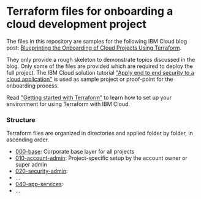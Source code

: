 # Terraform files for onboarding a cloud development project

The files in this repository are samples for the following IBM Cloud blog post:
[Blueprinting the Onboarding of Cloud Projects Using Terraform](https://www.ibm.com/cloud/blog/blueprinting-the-onboarding-of-cloud-projects-using-terraform).

They only provide a rough skeleton to demonstrate topics discussed in the blog. Only some of the files are provided which are required to deploy the full project. The IBM Cloud solution tutorial ["Apply end to end security to a cloud application"](https://cloud.ibm.com/docs/solution-tutorials?topic=solution-tutorials-cloud-e2e-security) is used as sample project or proof-point for the onboarding process.

Read ["Getting started with Terraform"](https://cloud.ibm.com/docs/terraform?topic=terraform-getting-started) to learn how to set up your environment for using Terraform with IBM Cloud.

### Structure
Terraform files are organized in directories and applied folder by folder, in ascending order.

- [000-base](000-base): Corporate base layer for all projects
- [010-account-admin](010-account-admin): Project-specific setup by the account owner or super admin
- [020-security-admin](020-security-admin):
- ...
- [040-app-services](040-app-services):
- ...